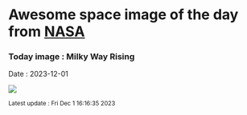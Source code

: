 
# Awesome space image of the day from [NASA](https://api.nasa.gov/)

### Today image : Milky Way Rising
Date : 2023-12-01

![](https://apod.nasa.gov/apod/image/2312/_MG_2485-mod_APOD1024.jpg)

<small>Latest update : Fri Dec  1 16:16:35 2023</small>
        